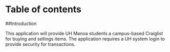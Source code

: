 # Table of contents

##Introduction

This application will provide UH Manoa students a campus-based Craiglist for buying and sellings items. The application requires a UH system login to provide security for transactions. 

